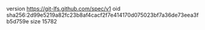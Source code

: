 version https://git-lfs.github.com/spec/v1
oid sha256:2d99e5219a82fc23b8af4cacf2f7e414170d075023bf7a36de73eea3fb5d759e
size 15782
